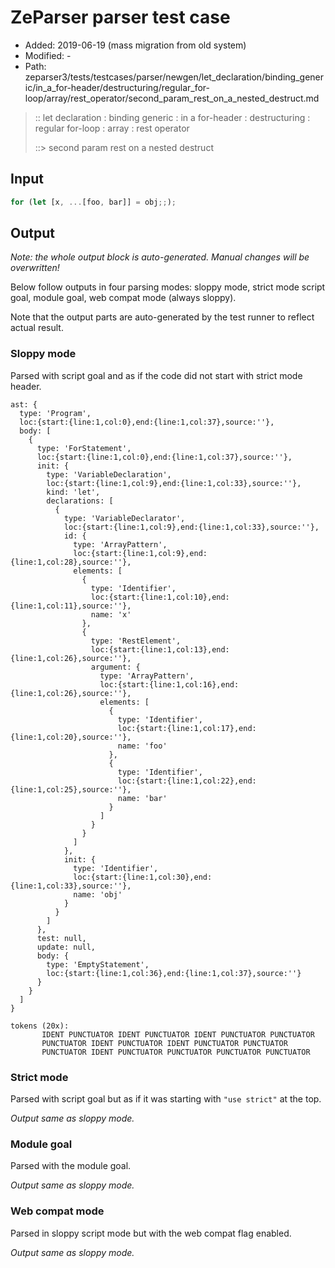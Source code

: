 # ZeParser parser test case

- Added: 2019-06-19 (mass migration from old system)
- Modified: -
- Path: zeparser3/tests/testcases/parser/newgen/let_declaration/binding_generic/in_a_for-header/destructuring/regular_for-loop/array/rest_operator/second_param_rest_on_a_nested_destruct.md

> :: let declaration : binding generic : in a for-header : destructuring : regular for-loop : array : rest operator
>
> ::> second param rest on a nested destruct

## Input

`````js
for (let [x, ...[foo, bar]] = obj;;);
`````

## Output

_Note: the whole output block is auto-generated. Manual changes will be overwritten!_

Below follow outputs in four parsing modes: sloppy mode, strict mode script goal, module goal, web compat mode (always sloppy).

Note that the output parts are auto-generated by the test runner to reflect actual result.

### Sloppy mode

Parsed with script goal and as if the code did not start with strict mode header.

`````
ast: {
  type: 'Program',
  loc:{start:{line:1,col:0},end:{line:1,col:37},source:''},
  body: [
    {
      type: 'ForStatement',
      loc:{start:{line:1,col:0},end:{line:1,col:37},source:''},
      init: {
        type: 'VariableDeclaration',
        loc:{start:{line:1,col:9},end:{line:1,col:33},source:''},
        kind: 'let',
        declarations: [
          {
            type: 'VariableDeclarator',
            loc:{start:{line:1,col:9},end:{line:1,col:33},source:''},
            id: {
              type: 'ArrayPattern',
              loc:{start:{line:1,col:9},end:{line:1,col:28},source:''},
              elements: [
                {
                  type: 'Identifier',
                  loc:{start:{line:1,col:10},end:{line:1,col:11},source:''},
                  name: 'x'
                },
                {
                  type: 'RestElement',
                  loc:{start:{line:1,col:13},end:{line:1,col:26},source:''},
                  argument: {
                    type: 'ArrayPattern',
                    loc:{start:{line:1,col:16},end:{line:1,col:26},source:''},
                    elements: [
                      {
                        type: 'Identifier',
                        loc:{start:{line:1,col:17},end:{line:1,col:20},source:''},
                        name: 'foo'
                      },
                      {
                        type: 'Identifier',
                        loc:{start:{line:1,col:22},end:{line:1,col:25},source:''},
                        name: 'bar'
                      }
                    ]
                  }
                }
              ]
            },
            init: {
              type: 'Identifier',
              loc:{start:{line:1,col:30},end:{line:1,col:33},source:''},
              name: 'obj'
            }
          }
        ]
      },
      test: null,
      update: null,
      body: {
        type: 'EmptyStatement',
        loc:{start:{line:1,col:36},end:{line:1,col:37},source:''}
      }
    }
  ]
}

tokens (20x):
       IDENT PUNCTUATOR IDENT PUNCTUATOR IDENT PUNCTUATOR PUNCTUATOR
       PUNCTUATOR IDENT PUNCTUATOR IDENT PUNCTUATOR PUNCTUATOR
       PUNCTUATOR IDENT PUNCTUATOR PUNCTUATOR PUNCTUATOR PUNCTUATOR
`````

### Strict mode

Parsed with script goal but as if it was starting with `"use strict"` at the top.

_Output same as sloppy mode._

### Module goal

Parsed with the module goal.

_Output same as sloppy mode._

### Web compat mode

Parsed in sloppy script mode but with the web compat flag enabled.

_Output same as sloppy mode._
